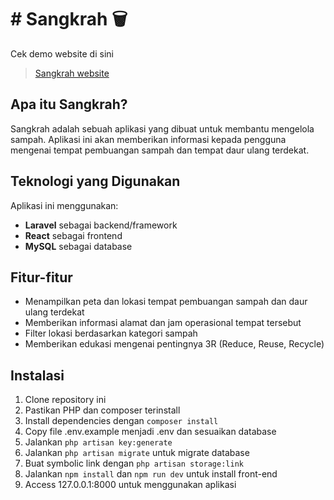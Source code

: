 # # Sangkrah 🗑

Cek demo website di sini

> [Sangkrah website](https://sangkrah.vercel.app)


## Apa itu Sangkrah?

Sangkrah adalah sebuah aplikasi yang dibuat untuk membantu mengelola sampah. Aplikasi ini akan memberikan informasi kepada pengguna mengenai tempat pembuangan sampah dan tempat daur ulang terdekat. 

## Teknologi yang Digunakan

Aplikasi ini menggunakan:

- **Laravel** sebagai backend/framework 
- **React** sebagai frontend
- **MySQL** sebagai database

## Fitur-fitur

- Menampilkan peta dan lokasi tempat pembuangan sampah dan daur ulang terdekat
- Memberikan informasi alamat dan jam operasional tempat tersebut   
- Filter lokasi berdasarkan kategori sampah
- Memberikan edukasi mengenai pentingnya 3R (Reduce, Reuse, Recycle)

## Instalasi

1. Clone repository ini
2. Pastikan PHP dan composer terinstall
3. Install dependencies dengan ```composer install```  
4. Copy file .env.example menjadi .env dan sesuaikan database
5. Jalankan ```php artisan key:generate```
6. Jalankan ```php artisan migrate``` untuk migrate database
7. Buat symbolic link dengan ```php artisan storage:link```
8. Jalankan ```npm install``` dan ```npm run dev``` untuk install front-end
9. Access 127.0.0.1:8000 untuk menggunakan aplikasi